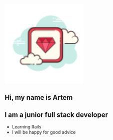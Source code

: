 <img src="./icons/ruby.png" width="50%" height="30%">

## Hi, my name is Artem
## I am a junior full stack developer


- Learning Rails
- I will be happy for good advice

   
